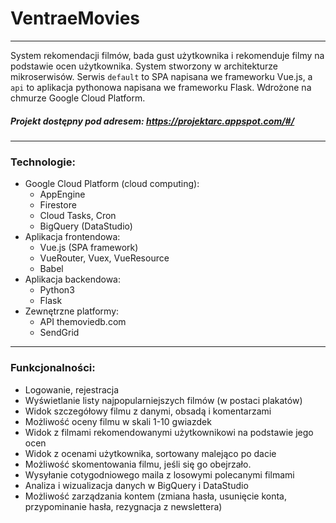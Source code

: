 # VentraeMovies

---

System rekomendacji filmów, bada gust użytkownika i rekomenduje filmy na podstawie ocen użytkownika. System stworzony w architekturze mikroserwisów. Serwis `default` to SPA napisana we frameworku Vue.js, a `api` to aplikacja pythonowa napisana we frameworku Flask. Wdrożone na chmurze Google Cloud Platform.

##### Projekt dostępny pod adresem: https://projektarc.appspot.com/#/

---

### Technologie:
* Google Cloud Platform (cloud computing):
    - AppEngine
    - Firestore
    - Cloud Tasks, Cron
    - BigQuery (DataStudio)
* Aplikacja frontendowa:
    - Vue.js (SPA framework)
    - VueRouter, Vuex, VueResource
    - Babel
* Aplikacja backendowa:
    - Python3
    - Flask
* Zewnętrzne platformy:
    - API themoviedb.com
    - SendGrid
    
---

### Funkcjonalności:
* Logowanie, rejestracja
* Wyświetlanie listy najpopularniejszych filmów (w postaci plakatów)
* Widok szczegółowy filmu z danymi, obsadą i komentarzami
* Możliwość oceny filmu w skali 1-10 gwiazdek
* Widok z filmami rekomendowanymi użytkownikowi na podstawie jego ocen
* Widok z ocenami użytkownika, sortowany malejąco po dacie
* Możliwość skomentowania filmu, jeśli się go obejrzało.
* Wysyłanie cotygodniowego maila z losowymi polecanymi filmami
* Analiza i wizualizacja danych w BigQuery i DataStudio
* Możliwość zarządzania kontem (zmiana hasła, usunięcie konta, przypominanie hasła, rezygnacja z newslettera)

